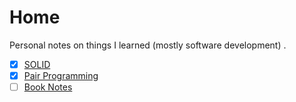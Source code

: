 # Home

Personal notes on things I learned (mostly software development) .

* [x] [SOLID](solid-principles/)
* [x] [Pair Programming](pair-programming.md)
* [ ] [Book Notes](book-notes/)
